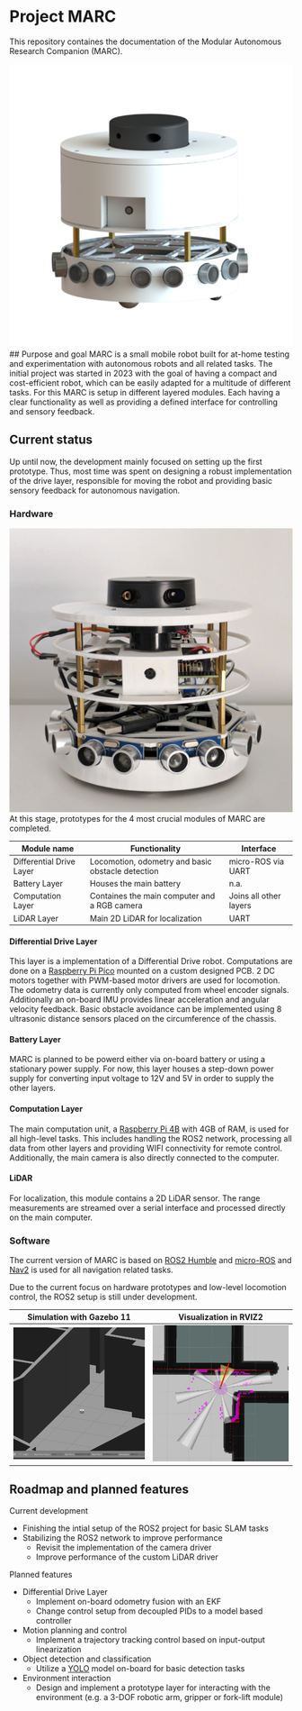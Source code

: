 # Project MARC
This repository containes the documentation of the Modular Autonomous Research Companion (MARC).

<img src="04%20Documentation/img/MARC_rendering_3D.png" alt="MARC" width="600"/>
## Purpose and goal
MARC is a small mobile robot built for at-home testing and experimentation with autonomous robots and all related tasks.
The initial project was started in 2023 with the goal of having a compact and cost-efficient robot, which can be easily adapted for a multitude of different tasks. For this MARC is setup in different layered modules. Each having a clear functionality as well as providing a defined interface for controlling and sensory feedback.

## Current status
Up until now, the development mainly focused on setting up the first prototype. Thus, most time was spent on designing a robust implementation of the drive layer, responsible for moving the robot and providing basic sensory feedback for autonomous navigation.

### Hardware
<img src="04%20Documentation/img/MARC_img_front.jpeg" alt="MARC" width="600"/>
At this stage, prototypes for the 4 most crucial modules of MARC are completed.

| Module name              | Functionality                                     | Interface              |
|--------------------------|---------------------------------------------------|------------------------|
| Differential Drive Layer | Locomotion, odometry and basic obstacle detection | micro-ROS via UART     |
| Battery Layer            | Houses the main battery                           | n.a.                   |
| Computation Layer        | Containes the main computer and a RGB camera      | Joins all other layers |
| LiDAR Layer              | Main 2D LiDAR for localization                    | UART                   |

#### Differential Drive Layer
This layer is a implementation of a Differential Drive robot. Computations are done on a [Raspberry Pi Pico](https://www.raspberrypi.com/products/raspberry-pi-pico/) mounted on a custom designed PCB. 2 DC motors together with PWM-based motor drivers are used for locomotion. 
The odometry data is currently only computed from wheel encoder signals. Additionally an on-board IMU provides linear acceleration and angular velocity feedback. 
Basic obstacle avoidance can be implemented using 8 ultrasonic distance sensors placed on the circumference of the chassis.

#### Battery Layer
MARC is planned to be powerd either via on-board battery or using a stationary power supply. For now, this layer houses a step-down power supply for converting input voltage to 12V and 5V in order to supply the other layers.

#### Computation Layer
The main computation unit, a [Raspberry Pi 4B](https://www.raspberrypi.com/products/raspberry-pi-4-model-b/) with 4GB of RAM, is used for all high-level tasks. This includes handling the ROS2 network, processing all data from other layers and providing WIFI connectivity for remote control. Additionally, the main camera is also directly connected to the computer. 

#### LiDAR
For localization, this module contains a 2D LiDAR sensor. The range measurements are streamed over a serial interface and processed directly on the main computer.


### Software
The current version of MARC is based on [ROS2 Humble]( https://docs.ros.org/en/humble/index.html) and [micro-ROS]( https://micro.ros.org/) and [Nav2]( https://navigation.ros.org/) is used for all navigation related tasks.

Due to the current focus on hardware prototypes and low-level locomotion control, the ROS2 setup is still under development.

Simulation with Gazebo 11          |  Visualization in RVIZ2
:-------------------------:|:-------------------------:
<img src="04%20Documentation/img/gazebo_sim.png" alt="Simulation with Gazebo 11" width="400"/>  |  <img src="04%20Documentation/img/rviz2_viz.png" alt="Visualization with RVIZ2" width="400"/>

## Roadmap and planned features

Current development

*   Finishing the intial setup of the ROS2 project for basic SLAM tasks
*   Stabilizing the ROS2 network to improve performance
    *   Revisit the implementation of the camera driver
    *   Improve performance of the custom LiDAR driver
  
Planned features
*   Differential Drive Layer
    *   Implement on-board odometry fusion with an EKF
    *   Change control setup from decoupled PIDs to a model based controller
*   Motion planning and control
    * Implement a trajectory tracking control based on input-output linearization
*   Object detection and classification
    *    Utilize a [YOLO](https://github.com/ultralytics/ultralytics) model on-board for basic detection tasks  
*   Environment interaction
    *   Design and implement a prototype layer for interacting with the environment (e.g. a 3-DOF robotic arm, gripper or fork-lift module)
